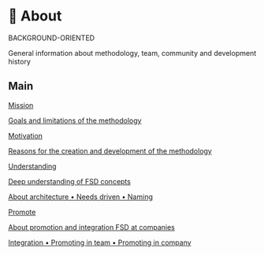 # 🍰 About

BACKGROUND-ORIENTED

General information about methodology, team, community and development history

## Main[​](#main "Sarlavhaga to'g'ridan-to'g'ri havola")

<!-- -->

[Mission](/documentation/uz/docs/about/mission.md)

[Goals and limitations of the methodology](/documentation/uz/docs/about/mission.md)

[Motivation](/documentation/uz/docs/about/motivation.md)

[Reasons for the creation and development of the methodology](/documentation/uz/docs/about/motivation.md)

[Understanding](/documentation/uz/docs/about/understanding/architecture.md)

[Deep understanding of FSD concepts](/documentation/uz/docs/about/understanding/architecture.md)

[About architecture • Needs driven • Naming](/documentation/uz/docs/about/understanding/architecture.md)

[Promote](/documentation/uz/docs/about/promote/integration.md)

[About promotion and integration FSD at companies](/documentation/uz/docs/about/promote/integration.md)

[Integration • Promoting in team • Promoting in company](/documentation/uz/docs/about/promote/integration.md)

